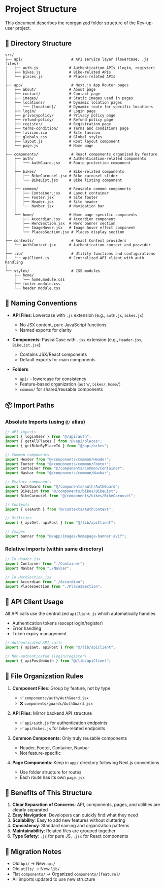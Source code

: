 # Project Structure

This document describes the reorganized folder structure of the Rev-up-user project.

## 📁 Directory Structure

```
src/
├── api/                      # API service layer (lowercase, .js files)
│   ├── auth.js              # Authentication APIs (login, register)
│   ├── bikes.js             # Bike-related APIs
│   └── places.js            # Places-related APIs
│
├── app/                      # Next.js App Router pages
│   ├── about/               # About page
│   ├── contact/             # Contact page
│   ├── images/              # Static images used in pages
│   ├── locations/           # Dynamic location pages
│   │   └── [location]/      # Dynamic route for specific locations
│   ├── login/               # Login page
│   ├── privacypolicy/       # Privacy policy page
│   ├── refund-policy/       # Refund policy page
│   ├── register/            # Registration page
│   ├── terms-condition/     # Terms and conditions page
│   ├── favicon.ico          # Site favicon
│   ├── globals.css          # Global styles
│   ├── layout.js            # Root layout component
│   └── page.js              # Home page
│
├── components/               # React components organized by feature
│   ├── auth/                # Authentication-related components
│   │   └── AuthGuard.jsx    # Route protection component
│   │
│   ├── bikes/               # Bike-related components
│   │   ├── BikeCarousel.jsx # Bike carousel slider
│   │   └── BikeList.jsx     # Bike listing component
│   │
│   ├── common/              # Reusable common components
│   │   ├── Container.jsx    # Layout container
│   │   ├── Footer.jsx       # Site footer
│   │   ├── Header.jsx       # Site header
│   │   └── Navbar.jsx       # Navigation bar
│   │
│   └── home/                # Home page specific components
│       ├── Accordian.jsx    # Accordion component
│       ├── HeroSection.jsx  # Hero banner section
│       ├── ImageHover.jsx   # Image hover effect component
│       └── PlacesSection.jsx # Places display section
│
├── contexts/                 # React Context providers
│   └── AuthContext.jsx      # Authentication context and provider
│
├── lib/                      # Utility functions and configurations
│   └── apiClient.js         # Centralized API client with auth handling
│
└── styles/                   # CSS modules
    ├── home/
    │   └── home.module.css
    ├── footer.module.css
    └── header.module.css
```

## 🎯 Naming Conventions

- **API Files**: Lowercase with `.js` extension (e.g., `auth.js`, `bikes.js`)
  - No JSX content, pure JavaScript functions
  - Named exports for clarity
  
- **Components**: PascalCase with `.jsx` extension (e.g., `Header.jsx`, `BikeList.jsx`)
  - Contains JSX/React components
  - Default exports for main components
  
- **Folders**: 
  - `api/` - lowercase for consistency
  - Feature-based organization (`auth/`, `bikes/`, `home/`)
  - `common/` for shared/reusable components

## 📦 Import Paths

### Absolute Imports (using `@/` alias)
```javascript
// API imports
import { loginUser } from "@/api/auth";
import { getAllPlaces } from "@/api/places";
import { getBikeByPlaceId } from "@/api/bikes";

// Common components
import Header from "@/components/common/Header";
import Footer from "@/components/common/Footer";
import Container from "@/components/common/Container";
import Navbar from "@/components/common/Navbar";

// Feature components
import AuthGuard from "@/components/auth/AuthGuard";
import BikeList from "@/components/bikes/BikeList";
import BikeCarousel from "@/components/bikes/BikeCarousel";

// Contexts
import { useAuth } from "@/contexts/AuthContext";

// Utilities
import { apiGet, apiPost } from "@/lib/apiClient";

// Images
import banner from "@/app/images/homepage-banner.avif";
```

### Relative Imports (within same directory)
```javascript
// In Header.jsx
import Container from "./Container";
import Navbar from "./Navbar";

// In HeroSection.jsx
import Accordian from "./Accordian";
import PlacesSection from "./PlacesSection";
```

## 🔧 API Client Usage

All API calls use the centralized `apiClient.js` which automatically handles:
- Authentication tokens (except login/register)
- Error handling
- Token expiry management

```javascript
// Authenticated API calls
import { apiGet, apiPost } from "@/lib/apiClient";

// Non-authenticated (login/register)
import { apiPostNoAuth } from "@/lib/apiClient";
```

## 📝 File Organization Rules

1. **Component Files**: Group by feature, not by type
   - ✅ `components/auth/AuthGuard.jsx`
   - ❌ `components/guards/AuthGuard.jsx`

2. **API Files**: Mirror backend API structure
   - ✅ `api/auth.js` for authentication endpoints
   - ✅ `api/bikes.js` for bike-related endpoints

3. **Common Components**: Only truly reusable components
   - Header, Footer, Container, Navbar
   - Not feature-specific

4. **Page Components**: Keep in `app/` directory following Next.js conventions
   - Use folder structure for routes
   - Each route has its own `page.jsx`

## 🚀 Benefits of This Structure

1. **Clear Separation of Concerns**: API, components, pages, and utilities are clearly separated
2. **Easy Navigation**: Developers can quickly find what they need
3. **Scalability**: Easy to add new features without cluttering
4. **Consistency**: Standard naming and organization patterns
5. **Maintainability**: Related files are grouped together
6. **Type Safety**: `.js` for pure JS, `.jsx` for React components

## 🔄 Migration Notes

- Old `Api/` → New `api/`
- Old `utils/` → New `lib/`
- Flat `components/` → Organized `components/[feature]/`
- All imports updated to use new structure
